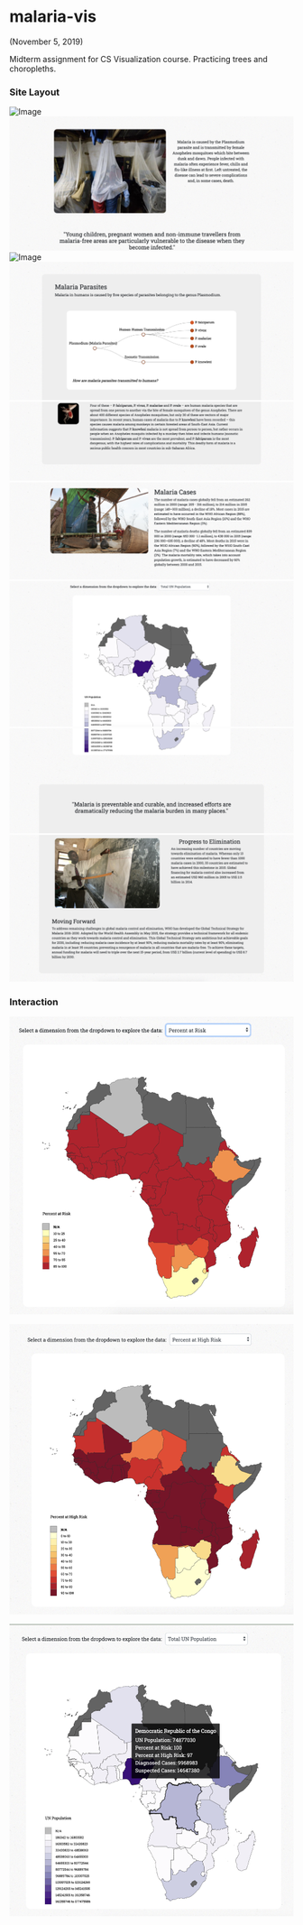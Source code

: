 # malaria-vis

(November 5, 2019)

Midterm assignment for CS Visualization course. Practicing trees and choropleths.

### Site Layout
![Image](img/screenshot1.png)
![Image](img/screenshot2.png)
![Image](img/screenshot3.png)
![Image](img/screenshot4.png)
![Image](img/screenshot5.png)
![Image](img/screenshot6.png)
![Image](img/screenshot7.png)
![Image](img/screenshot8.png)
![Image](img/screenshot9.png)

### Interaction
![Image](img/detail1.png)

![Image](img/detail2.png)

![Image](img/detail3.png)
